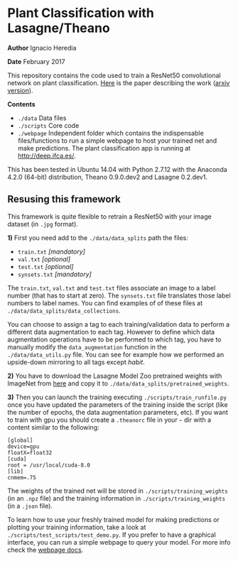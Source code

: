 # Plant Classification with Lasagne/Theano

**Author** Ignacio Heredia

**Date** February 2017

This repository contains the code used to train a ResNet50 convolutional network on plant classification.
[Here](http://dl.acm.org/citation.cfm?doid=3075564.3075590) is the paper describing the work ([arxiv version](https://arxiv.org/abs/1706.03736)).

**Contents**

- `./data` Data files 
- `./scripts` Core code
- `./webpage` Independent folder which contains the indispensable files/functions to run a simple webpage to host your trained net and make predictions. The plant classification app is running at http://deep.ifca.es/.

This has been tested in Ubuntu 14.04 with Python 2.7.12 with the Anaconda 4.2.0 (64-bit) distribution, Theano 0.9.0.dev2 and Lasagne 0.2.dev1.

## Resusing this framework
This framework is quite flexible to retrain a ResNet50 with your image dataset (in `.jpg` format). 

**1)** First you need add to the `./data/data_splits` path the files:

- `train.txt` *[mandatory]*
- `val.txt` *[optional]*
- `test.txt` *[optional]*
- `synsets.txt` *[mandatory]*

The `train.txt`, `val.txt` and `test.txt` files associate an image to a label number (that has to start at zero). The `synsets.txt` file translates those label numbers to label names. You can find examples of of these files at  `./data/data_splits/data_collections`.

You can choose to assign a tag to each training/validation data to perform a different data augmentation to each tag. However to define which data augmentation operations have to be performed to which tag, you have to manually modify the `data_augmentation` function in the `./data/data_utils.py` file. You can see for example how we performed an upside-down mirroring to all tags except *habit*.

**2)** You have to download the Lasagne Model Zoo pretrained weights with ImageNet from [here](https://s3.amazonaws.com/lasagne/recipes/pretrained/imagenet/resnet50.pkl) and copy it to `./data/data_splits/pretrained_weights`.

**3)** Then you can launch the training executing `./scripts/train_runfile.py` once you have updated the parameters of the training inside the script (like the number of epochs, the data augmentation parameters, etc). If you want to train with gpu you should create a `.theanorc` file in your `~` dir with a content similar to the following: 
```
[global]
device=gpu
floatX=float32
[cuda] 
root = /usr/local/cuda-8.0
[lib]
cnmem=.75
```
The weights of the trained net will be stored in `./scripts/training_weights` (in an `.npz` file) and the training information in `./scripts/training_weights` (in a `.json` file). 

To learn how to use your freshly trained model for making predictions or plotting your training information, take a look at `./scripts/test_scripts/test_demo.py`. 
If you prefer to have a graphical interface, you can run a simple webpage to query your model. For more info check the [webpage docs](./webpage/webpage_docs.md).
